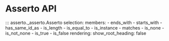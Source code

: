 # Asserto API

::: asserto._asserto.Asserto
    selection:
      members:
        - ends_with
        - starts_with
        - has_same_id_as
        - is_length
        - is_equal_to
        - is_instance
        - matches
        - is_none
        - is_not_none
        - is_true
        - is_false
    rendering:
        show_root_heading: false
